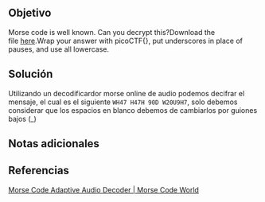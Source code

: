 ## Objetivo
Morse code is well known. Can you decrypt this?Download the file [here](https://artifacts.picoctf.net/c/79/morse_chal.wav).Wrap your answer with picoCTF{}, put underscores in place of pauses, and use all lowercase.
## Solución
Utilizando un decodificardor morse online de audio podemos decifrar el mensaje, el cual es el siguiente `WH47 H47H 90D W20U9H7`, solo debemos considerar que los espacios en blanco debemos de cambiarlos por guiones bajos (\_)

## Notas adicionales

## Referencias
[Morse Code Adaptive Audio Decoder | Morse Code World](https://morsecode.world/international/decoder/audio-decoder-adaptive.html)